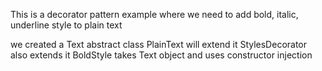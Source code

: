 This is a decorator pattern example
where we need to add bold, italic, underline style to plain text

we created a Text abstract class
PlainText will extend it
StylesDecorator also extends it
BoldStyle takes Text object and uses constructor injection
